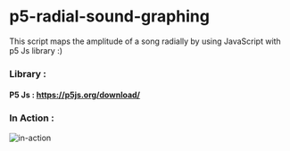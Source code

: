 # p5-radial-sound-graphing
This script maps the amplitude of a song radially by using JavaScript with p5 Js library :)

### Library :

#### P5 Js : https://p5js.org/download/

### In Action :

![in-action](https://media.giphy.com/media/1zi3qxAnGHFxhJLY1r/giphy.gif)
